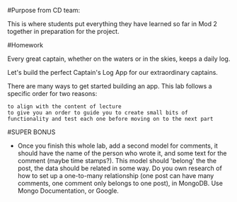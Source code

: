 #Purpose from CD team:

This is where students put everything they have learned so far in Mod 2 together in preparation for the project.

#Homework

Every great captain, whether on the waters or in the skies, keeps a daily log.

Let's build the perfect Captain's Log App for our extraordinary captains.

There are many ways to get started building an app. This lab follows a specific order for two reasons:

    to align with the content of lecture
    to give you an order to guide you to create small bits of functionality and test each one before moving on to the next part

#SUPER BONUS

- Once you finish this whole lab, add a second model for comments, it should have the name of the person who wrote it, and some text for the comment (maybe time stamps?). This model should 'belong' the the post, the data should be related in some way. Do you own research of how to set up a one-to-many relationship (one post can have many comments, one comment only belongs to one post), in MongoDB. Use Mongo Documentation, or Google.
